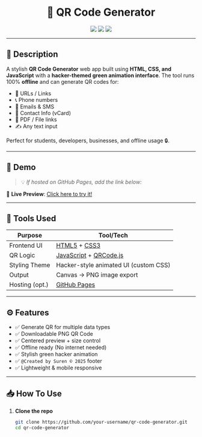 <h1 align="center">🧠 QR Code Generator</h1>

<p align="center">
  <img src="https://img.shields.io/badge/Status-Completed-brightgreen" />
  <img src="https://img.shields.io/badge/Made%20By-Suren-blueviolet" />
  <img src="https://img.shields.io/badge/Year-2025-blue" />
</p>

---

## 📌 Description

A stylish **QR Code Generator** web app built using **HTML, CSS, and JavaScript** with a **hacker-themed green animation interface**. The tool runs 100% **offline** and can generate QR codes for:

- 🔗 URLs / Links  
- 📞 Phone numbers  
- 📩 Emails & SMS  
- 👤 Contact Info (vCard)  
- 📄 PDF / File links  
- ✍️ Any text input  

Perfect for students, developers, businesses, and offline usage 🔒.

---

## 🎨 Demo

> 💡 _If hosted on GitHub Pages, add the link below:_

🔗 **Live Preview**: [Click here to try it!](https://suren-qrgen.netlify.app/)

---

## 🧰 Tools Used

| Purpose        | Tool/Tech                                      |
|----------------|------------------------------------------------|
| Frontend UI    | [HTML5](https://developer.mozilla.org/en-US/docs/Web/HTML) + [CSS3](https://developer.mozilla.org/en-US/docs/Web/CSS) |
| QR Logic       | [JavaScript](https://developer.mozilla.org/en-US/docs/Web/JavaScript) + [QRCode.js](https://github.com/davidshimjs/qrcodejs) |
| Styling Theme  | Hacker-style animated UI (custom CSS)          |
| Output         | Canvas → PNG image export                      |
| Hosting (opt.) | [GitHub Pages](https://pages.github.com/)      |

---

## ⚙️ Features

- ✅ Generate QR for multiple data types
- ✅ Downloadable PNG QR Code
- ✅ Centered preview + size control
- ✅ Offline ready (No internet needed)
- ✅ Stylish green hacker animation
- ✅ `@Created by Suren © 2025` footer
- ✅ Lightweight & mobile responsive

---

## 📥 How To Use

1. **Clone the repo**
   ```bash
   git clone https://github.com/your-username/qr-code-generator.git
   cd qr-code-generator
